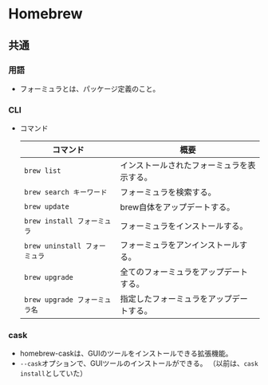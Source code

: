# Homebrew

## 共通

### 用語

- フォーミュラとは、パッケージ定義のこと。

### CLI

- コマンド

  |コマンド|概要|
  |---|---|
  |`brew list`|インストールされたフォーミュラを表示する。|
  |`brew search キーワード`|フォーミュラを検索する。|
  |`brew update`|brew自体をアップデートする。|
  |`brew install フォーミュラ`|フォーミュラをインストールする。|
  |`brew uninstall フォーミュラ`|フォーミュラをアンインストールする。|
  |`brew upgrade`|全てのフォーミュラをアップデートする。|
  |`brew upgrade フォーミュラ名`|指定したフォーミュラをアップデートする。|

### cask

- homebrew-caskは、GUIのツールをインストールできる拡張機能。
- `--cask`オプションで、GUIツールのインストールができる。
  （以前は、`cask install`としていた）
